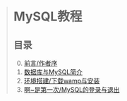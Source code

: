 > # MySQL教程
> ## 目录
> 0. [前言/作者序](Foreword.md)  
> 0. [数据库与MySQL简介]()  
> 0. [环境搭建/下载wamp与安装](Download&install.md)  
> 0. [啊~是第一次/MySQL的登录与退出](FirstUseMySQL.md)   
>
